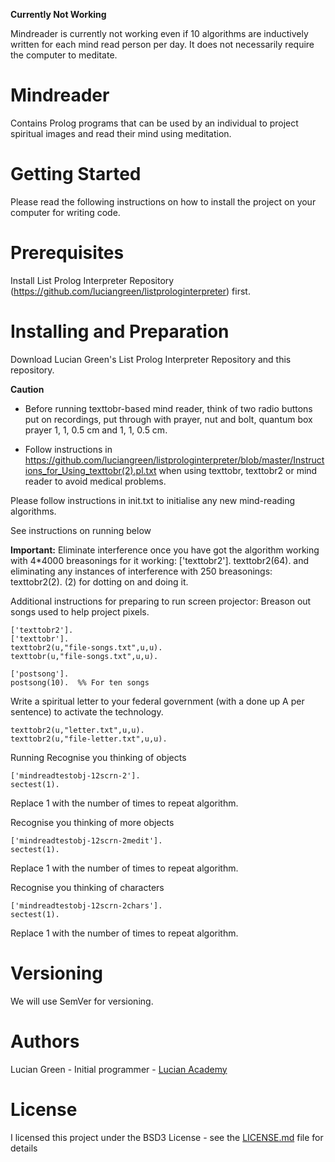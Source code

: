**Currently Not Working**

Mindreader is currently not working even if 10 algorithms are inductively written for each mind read person per day.  It does not necessarily require the computer to meditate.

# Mindreader

Contains Prolog programs that can be used by an individual to project spiritual images and read their mind using meditation.

# Getting Started

Please read the following instructions on how to install the project on your computer for writing code.

# Prerequisites

Install List Prolog Interpreter Repository (https://github.com/luciangreen/listprologinterpreter) first.

# Installing and Preparation

Download Lucian Green's List Prolog Interpreter Repository and this repository.

**Caution**

- Before running texttobr-based mind reader, think of two radio buttons put on recordings, put through with prayer, nut and bolt, quantum box prayer 1, 1, 0.5 cm and 1, 1, 0.5 cm.

- Follow instructions in https://github.com/luciangreen/listprologinterpreter/blob/master/Instructions_for_Using_texttobr(2).pl.txt when using texttobr, texttobr2 or mind reader to avoid medical problems.

Please follow instructions in init.txt to initialise any new mind-reading algorithms.

See instructions on running below

 **Important:** Eliminate interference once you have got the algorithm working with 4*4000 breasonings for it working: ['texttobr2'].  texttobr2(64). and eliminating any instances of interference with 250 breasonings: texttobr2(2). (2) for dotting on and doing it.

Additional instructions for preparing to run screen projector:
Breason out songs used to help project pixels.
```
['texttobr2'].
['texttobr'].
texttobr2(u,"file-songs.txt",u,u).
texttobr(u,"file-songs.txt",u,u).

['postsong'].
postsong(10).  %% For ten songs
```
Write a spiritual letter to your federal government (with a done up A per sentence) to activate the technology.
```
texttobr2(u,"letter.txt",u,u).
texttobr2(u,"file-letter.txt",u,u).
```

Running
Recognise you thinking of objects
```
['mindreadtestobj-12scrn-2'].
sectest(1).
```
Replace 1 with the number of times to repeat algorithm.

Recognise you thinking of more objects
```
['mindreadtestobj-12scrn-2medit'].
sectest(1).
```
Replace 1 with the number of times to repeat algorithm.

Recognise you thinking of characters
```
['mindreadtestobj-12scrn-2chars'].
sectest(1).
```
Replace 1 with the number of times to repeat algorithm.

# Versioning

We will use SemVer for versioning.

# Authors

Lucian Green - Initial programmer - <a href="https://www.lucianacademy.com/">Lucian Academy</a>

# License

I licensed this project under the BSD3 License - see the <a href="LICENSE">LICENSE.md</a> file for details

